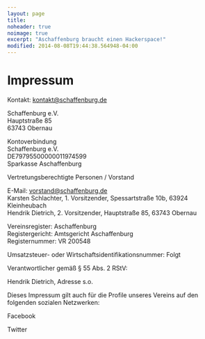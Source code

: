 ```yaml
---
layout: page
title:
noheader: true
noimage: true
excerpt: "Aschaffenburg braucht einen Hackerspace!"
modified: 2014-08-08T19:44:38.564948-04:00
---
```

<h1>Impressum</h1>

Kontakt: <u>kontakt@schaffenburg.de</u>

Schaffenburg e.V. <br>
Hauptstraße 85<br>
63743 Obernau

Kontoverbindung<br>
Schaffenburg e.V.<br>
DE79795500000011974599<br>
Sparkasse Aschaffenburg<br>


Vertretungsberechtigte Personen / Vorstand

E-Mail: vorstand@schaffenburg.de<br>
Karsten Schlachter, 1. Vorsitzender, Spessartstraße 10b, 63924 Kleinheubach<br>
Hendrik Dietrich, 2. Vorsitzender, Hauptstraße 85, 63743 Obernau


Vereinsregister: Aschaffenburg<br>
Registergericht: Amtsgericht Aschaffenburg<br>
Registernummer: VR 200548

Umsatzsteuer- oder Wirtschaftsidentifikationsnummer:
Folgt

Verantwortlicher gemäß § 55 Abs. 2 RStV:

Hendrik Dietrich, Adresse s.o.



Dieses Impressum gilt auch für die Profile unseres Vereins auf den folgenden sozialen Netzwerken:

Facebook

Twitter
